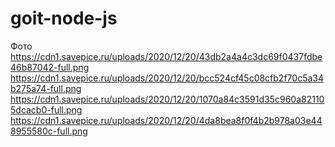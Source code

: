# goit-node-js
Фото
https://cdn1.savepice.ru/uploads/2020/12/20/43db2a4a4c3dc69f0437fdbe46b87042-full.png
https://cdn1.savepice.ru/uploads/2020/12/20/bcc524cf45c08cfb2f70c5a34b275a74-full.png
https://cdn1.savepice.ru/uploads/2020/12/20/1070a84c3591d35c960a821105dcacb0-full.png
https://cdn1.savepice.ru/uploads/2020/12/20/4da8bea8f0f4b2b978a03e448955580c-full.png
